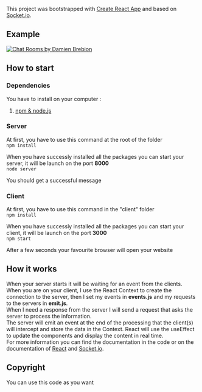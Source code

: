 This project was bootstrapped with [Create React App](https://github.com/facebook/create-react-app) and based on [Socket.io](https://socket.io/).

## Example
[![Chat Rooms by Damien Brebion](http://img.youtube.com/vi/BYEIXcCT59M/0.jpg)](http://www.youtube.com/watch?v=BYEIXcCT59M "Chat Rooms by Damien Brebion")

## How to start

### Dependencies

You have to install on your computer :
1. [npm & node.js](https://www.npmjs.com/get-npm)

### Server

At first, you have to use this command at the root of the folder<br/>
`npm install`

When you have successly installed all the packages you can start your server, it will be launch on the port **8000**<br/>
`node server`

You should get a successful message

### Client

At first, you have to use this command in the "client" folder<br/>
`npm install`

When you have successly installed all the packages you can start your client, it will be launch on the port **3000**<br/>
`npm start`

After a few seconds your favourite browser will open your website

## How it works
When your server starts it will be waiting for an event from the clients.<br/>
When you are on your client, I use the React Context to create the connection to the server, then I set my events in **events.js** and my requests to the servers in **emit.js**.<br/>
When I need a response from the server I will send a request that asks the server to process the information.<br/>
The server will emit an event at the end of the processing that the client(s) will intercept and store the data in the Context. React will use the useEffect to update the components and display the content in real time.<br/>
For more information you can find the documentation in the code or on the documentation of [React](https://en.reactjs.org/docs/getting-started.html) and [Socket.io](https://socket.io/docs/).

## Copyright
You can use this code as you want